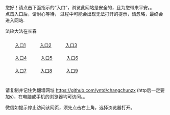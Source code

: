 您好！请点击下面指示的“入口”，浏览此网站是安全的，且为您带来平安。。 <br/>
点击入口后，请耐心等待， 过程中可能会出现无法打开的提示，请忽略，最终会进入网站. </br>

法轮大法在长春<br/>
<div style="padding:10px"><a style="margin:20px" target="_blank" href="https://d1l2pmpxraijjt.cloudfront.net/2Qpsp?dyqovpxz" id="ccLink1" rel="nofollow">入口1</a> <a target="_blank" style="margin:20px" href="https://d2jkbofvsupux.cloudfront.net/2Qpsp?qsmmtbff" id="ccLink2" rel="nofollow">入口2</a> <a style="margin:20px" target="_blank" href="https://d3lz2gxoyfm1u.cloudfront.net/2Qpsp?qgzxgoq" id="ccLink3" rel="nofollow">入口3</a></div>

<div style="padding:10px" ><a style="margin:20px" target="_blank" href="https://d1l2pmpxraijjt.cloudfront.net/2Qpsp?dyqovpxz" id="ccLink4" rel="nofollow">入口4</a> <a style="margin:20px" href="https://d2jkbofvsupux.cloudfront.net/2Qpsp?qsmmtbff" target="_blank" id="ccLink5" rel="nofollow">入口5</a> <a style="margin:20px" href="https://d3lz2gxoyfm1u.cloudfront.net/2Qpsp?qgzxgoq" target="_blank" id="ccLink6" rel="nofollow">入口6</a></div>

<div style="padding:10px"><a style="margin:20px" target="_blank" href="https://d1l2pmpxraijjt.cloudfront.net/2Qpsp?dyqovpxz" id="ccLink7" rel="nofollow">入口7</a> <a style="margin:20px" href="https://d2jkbofvsupux.cloudfront.net/2Qpsp?qsmmtbff" target="_blank" id="ccLink8" rel="nofollow">入口8</a> <a style="margin:20px" target="_blank" href="https://d3lz2gxoyfm1u.cloudfront.net/2Qpsp?qgzxgoq" id="ccLink9" rel="nofollow">入口9</a></div>

<br/>



请复制并记住免翻墙网址 https://github.com/yntd/changchunzx (http后一定要加s)，在电脑或手机的浏览器均可访问。。<br/>

微信如提示停止访问该网页，须先点击右上角，选择浏览器打开。
